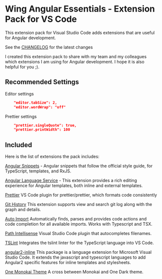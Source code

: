 # Wing Angular Essentials - Extension Pack for VS Code
This extension pack for Visual Studio Code adds extensions that are useful for Angular development.

See the [CHANGELOG](CHANGELOG.md) for the latest changes

I created this extension pack to share with my team and my colleagues which extensions I am using for Angular development. I hope it is also helpful for you ;).

## Recommended Settings

Editor settings

```json
    "editor.tabSize": 2,
    "editor.wordWrap": "off"
```

Prettier settings

```json
    "prettier.singleQuote": true,
    "prettier.printWidth": 100
```

## Included

Here is the list of extensions the pack includes:

[Angular Snippets](https://marketplace.visualstudio.com/items?itemName=johnpapa.Angular2) - Angular snippets that follow the official style guide, for TypeScript, templates, and RxJS.

[Angular Language Service](https://marketplace.visualstudio.com/items?itemName=Angular.ng-template) - This extension provides a rich editing experience for Angular templates, both inline and external templates.

[Prettier](https://marketplace.visualstudio.com/items?itemName=esbenp.prettier-vscode) VS Code plugin for prettier/prettier, which formats code consistently

[Git History](https://marketplace.visualstudio.com/items?itemName=donjayamanne.githistory) This extension supports view and search git log along with the graph and details.

[Auto Import](https://marketplace.visualstudio.com/items?itemName=steoates.autoimport) Automatically finds, parses and provides code actions and code completion for all available imports. Works with Typescript and TSX.

[Path Intellisense](https://marketplace.visualstudio.com/items?itemName=christian-kohler.path-intellisense) Visual Studio Code plugin that autocompletes filenames.

[TSLint](https://marketplace.visualstudio.com/items?itemName=eg2.tslint) Integrates the tslint linter for the TypeScript language into VS Code.

[angular2-inline](https://marketplace.visualstudio.com/items?itemName=natewallace.angular2-inline) This package is a language extension for Microsoft Visual Studio Code. It extends the javascript and typescript languages to add Angular2 specific features for inline templates and stylesheets.

[One Monokai Theme](https://marketplace.visualstudio.com/items?itemName=azemoh.one-monokai) A cross between Monokai and One Dark theme.